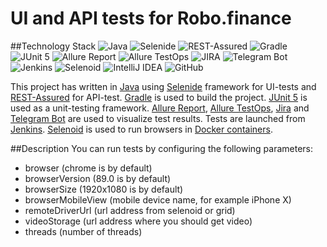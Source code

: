 # UI and API tests for Robo.finance

##Technology Stack
![](C:\andreywork\robofinance_tests\src\test\resources\files\icons\Java.png "Java")
![](C:\andreywork\robofinance_tests\src\test\resources\files\icons\Selenide.png "Selenide")
![](C:\andreywork\robofinance_tests\src\test\resources\files\icons\Rest-Assured.png "REST-Assured")
![](C:\andreywork\robofinance_tests\src\test\resources\files\icons\Gradle.png "Gradle")
![](C:\andreywork\robofinance_tests\src\test\resources\files\icons\JUnit5.png "JUnit 5")
![](C:\andreywork\robofinance_tests\src\test\resources\files\icons\Allure_Report.png "Allure Report")
![](C:\andreywork\robofinance_tests\src\test\resources\files\icons\AllureTestOps.png "Allure TestOps")
![](C:\andreywork\robofinance_tests\src\test\resources\files\icons\Jira.png "JIRA")
![](C:\andreywork\robofinance_tests\src\test\resources\files\icons\Telegram.png "Telegram Bot")
![](C:\andreywork\robofinance_tests\src\test\resources\files\icons\Jenkins.png "Jenkins")
![](C:\andreywork\robofinance_tests\src\test\resources\files\icons\Selenoid.png "Selenoid")
![](C:\andreywork\robofinance_tests\src\test\resources\files\icons\Intelij_IDEA.png "IntelliJ IDEA")
![](C:\andreywork\robofinance_tests\src\test\resources\files\icons\Github.png "GitHub")

This project has written in [Java](https://go.java/) using [Selenide](https://selenide.org/) framework for UI-tests 
and [REST-Assured](https://rest-assured.io/) for API-test. [Gradle](https://gradle.org/) is used to build the project.
[JUnit 5](https://junit.org/junit5/) is used as a unit-testing framework. [Allure Report](http://allure.qatools.ru/), 
[Allure TestOps](https://docs.qameta.io/allure-testops/), [Jira](https://www.atlassian.com/software/jira) and 
[Telegram Bot](https://github.com/qa-guru/allure-notifications) are used to visualize test results. Tests are launched 
from [Jenkins](https://github.com/EIOmelyashchik/qa_guru_final_project/blob/master). [Selenoid](https://aerokube.com/selenoid/) 
is used to run browsers in [Docker containers](https://www.docker.com/resources/what-container).


##Description
You can run tests by configuring the following parameters:
- browser (chrome is by default)
- browserVersion (89.0 is by default)
- browserSize (1920x1080 is by default)
- browserMobileView (mobile device name, for example iPhone X)
- remoteDriverUrl (url address from selenoid or grid)
- videoStorage (url address where you should get video)
- threads (number of threads)